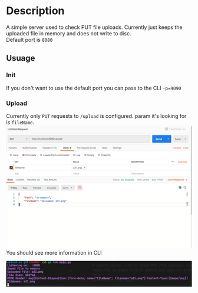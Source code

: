 # Description
A simple server used to check PUT file uploads. Currently just keeps the uploaded file in memory and does not write to disc.   
Default port is `8080`  

## Usuage

### Init
If you don't want to use the default port you can pass to the CLI `-p=9090`

### Upload
Currently only `PUT` requests to `/upload` is configured. param it's looking for is `fileName`.  
![](./Screenshot%202020-05-30%20at%2015.35.20.png?raw=true)  
You should see more information in CLI

![](./Screenshot%202020-05-30%20at%2015.37.27.png?raw=true)